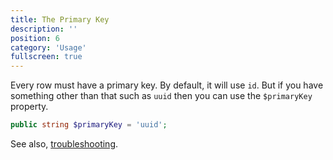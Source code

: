 ```yaml
---
title: The Primary Key
description: ''
position: 6
category: 'Usage'
fullscreen: true
---
```


Every row must have a primary key. By default, it will use `id`. But if you have something other than that such as `uuid` then you can use the `$primaryKey` property.

```php
public string $primaryKey = 'uuid';
```

See also, [troubleshooting](usage/Troubleshooting#4-if-you-are-getting-unexpected-row-results-after-filteringsearch-etc).
